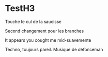 # TestH3

Touche le cul de la saucisse

Second changement pour les branches

It appears you cought me mid-suavemente

Techno, toujours pareil. Musique de défonceman
